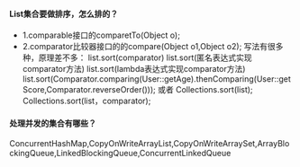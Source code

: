 
#### List集合要做排序，怎么排的？
- 1.comparable接口的comparetTo(Object o);
- 2.comparator比较器接口的的compare(Object o1,Object o2);
写法有很多种，原理差不多：
list.sort(comparator) 
list.sort(匿名表达式实现comparator方法)
list.sort(lambda表达式实现comparator方法)
list.sort(Comparator.comparing(User::getAge).thenComparing(User::getScore,Comparator.reverseOrder()));
或者
Collections.sort(list);
Collections.sort(list，comparator);
#### 处理并发的集合有哪些？
ConcurrentHashMap,CopyOnWriteArrayList,CopyOnWriteArraySet,ArrayBlockingQueue,LinkedBlockingQueue,ConcurrentLinkedQueue


